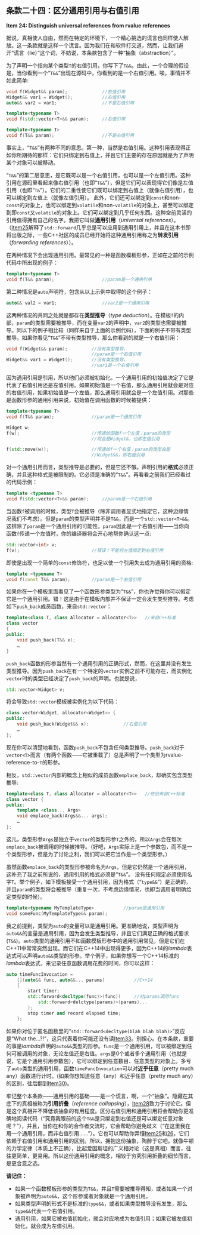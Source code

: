 ## 条款二十四：区分通用引用与右值引用

**Item 24: Distinguish universal references from rvalue references**

据说，真相使人自由，然而在特定的环境下，一个精心挑选的谎言也同样使人解放。这一条款就是这样一个谎言。因为我们在和软件打交道，然而，让我们避开“谎言（lie）”这个词，不妨说，本条款包含了一种“抽象（abstraction）”。

为了声明一个指向某个类型`T`的右值引用，你写下了`T&&`。由此，一个合理的假设是，当你看到一个“`T&&`”出现在源码中，你看到的是一个右值引用。唉，事情并不如此简单:

```cpp
void f(Widget&& param);             //右值引用
Widget&& var1 = Widget();           //右值引用
auto&& var2 = var1;                 //不是右值引用

template<typename T>
void f(std::vector<T>&& param);     //右值引用

template<typename T>
void f(T&& param);                  //不是右值引用
```

事实上，“`T&&`”有两种不同的意思。第一种，当然是右值引用。这种引用表现得正如你所期待的那样：它们只绑定到右值上，并且它们主要的存在原因就是为了声明某个对象可以被移动。

“`T&&`”的第二层意思，是它既可以是一个右值引用，也可以是一个左值引用。这种引用在源码里看起来像右值引用（也即“`T&&`”），但是它们可以表现得它们像是左值引用（也即“`T&`”）。它们的二重性使它们既可以绑定到右值上（就像右值引用），也可以绑定到左值上（就像左值引用）。 此外，它们还可以绑定到`const`和non-`const`的对象上，也可以绑定到`volatile`和non-`volatile`的对象上，甚至可以绑定到即`const`又`volatile`的对象上。它们可以绑定到几乎任何东西。这种空前灵活的引用值得拥有自己的名字。我把它叫做**通用引用**（*universal references*）。（[Item25](https://github.com/kelthuzadx/EffectiveModernCppChinese/blob/master/5.RRefMovSemPerfForw/item25.md)解释了`std::forward`几乎总是可以应用到通用引用上，并且在这本书即将出版之际，一些C++社区的成员已经开始将这种通用引用称之为**转发引用**（*forwarding references*））。

在两种情况下会出现通用引用。最常见的一种是函数模板形参，正如在之前的示例代码中所出现的例子：

```cpp
template<typename T>
void f(T&& param);                  //param是一个通用引用
```

第二种情况是`auto`声明符，包含从以上示例中取得的这个例子：

```cpp
auto&& val2 = var1;                 //var2是一个通用引用
```

这两种情况的共同之处就是都存在**类型推导**（*type deduction*）。在模板`f`的内部，`param`的类型需要被推导，而在变量`var2`的声明中，`var2`的类型也需要被推导。同以下的例子相比较（同样来自于上面的示例代码），下面的例子不带有类型推导。如果你看见“`T&&`”不带有类型推导，那么你看到的就是一个右值引用：

```cpp
void f(Widget&& param);         //没有类型推导，
                                //param是一个右值引用
Widget&& var1 = Widget();       //没有类型推导，
                                //var1是一个右值引用
```

因为通用引用是引用，所以他们必须被初始化。一个通用引用的初始值决定了它是代表了右值引用还是左值引用。如果初始值是一个右值，那么通用引用就会是对应的右值引用，如果初始值是一个左值，那么通用引用就会是一个左值引用。对那些是函数形参的通用引用来说，初始值在调用函数的时候被提供：

```cpp
template<typename T>
void f(T&& param);              //param是一个通用引用

Widget w;
f(w);                           //传递给函数f一个左值；param的类型
                                //将会是Widget&，也即左值引用

f(std::move(w));                //传递给f一个右值；param的类型会是
                                //Widget&&，即右值引用
```

对一个通用引用而言，类型推导是必要的，但是它还不够。声明引用的**格式**必须正确，并且这种格式是被限制的。它必须是准确的“`T&&`”。再看看之前我们已经看过的代码示例：

```cpp
template <typename T>
void f(std::vector<T>&& param);     //param是一个右值引用
```

当函数`f`被调用的时候，类型`T`会被推导（除非调用者显式地指定它，这种边缘情况我们不考虑）。但是`param`的类型声明并不是`T&&`，而是一个`std::vector<T>&&`。这排除了`param`是一个通用引用的可能性。`param`因此是一个右值引用——当你向函数`f`传递一个左值时，你的编译器将会开心地帮你确认这一点:

```cpp
std::vector<int> v;
f(v);                           //错误！不能将左值绑定到右值引用
```

即使是出现一个简单的`const`修饰符，也足以使一个引用失去成为通用引用的资格:

```cpp
template <typename T>
void f(const T&& param);        //param是一个右值引用
```
如果你在一个模板里面看见了一个函数形参类型为“`T&&`”，你也许觉得你可以假定它是一个通用引用。错！这是由于在模板内部并不保证一定会发生类型推导。考虑如下`push_back`成员函数，来自`std::vector`：

```cpp
template<class T, class Allocator = allocator<T>>   //来自C++标准
class vector
{
public:
    void push_back(T&& x);
    …
}
```

`push_back`函数的形参当然有一个通用引用的正确形式，然而，在这里并没有发生类型推导。因为`push_back`在有一个特定的`vector`实例之前不可能存在，而实例化`vector`时的类型已经决定了`push_back`的声明。也就是说，

```cpp
std::vector<Widget> v;
```

将会导致`std::vector`模板被实例化为以下代码：

```cpp
class vector<Widget, allocator<Widget>> {
public:
    void push_back(Widget&& x);             //右值引用
    …
};
```

现在你可以清楚地看到，函数`push_back`不包含任何类型推导。`push_back`对于`vector<T>`而言（有两个函数——它被重载了）总是声明了一个类型为rvalue-reference-to-`T`的形参。

相反，`std::vector`内部的概念上相似的成员函数`emplace_back`，却确实包含类型推导:

```cpp
template<class T, class Allocator = allocator<T>>   //依旧来自C++标准
class vector {
public:
    template <class... Args>
    void emplace_back(Args&&... args);
    …
};
```

这儿，类型形参`Args`是独立于`vector`的类型形参`T`之外的，所以`Args`会在每次`emplace_back`被调用的时候被推导。（好吧，`Args`实际上是一个参数包，而不是一个类型形参，但是为了讨论之利，我们可以把它当作是一个类型形参。）

虽然函数`emplace_back`的类型形参被命名为`Args`，但是它仍然是一个通用引用，这补充了我之前所说的，通用引用的格式必须是“`T&&`”。 没有任何规定必须使用名字`T`。举个例子，如下模板接受一个通用引用，因为格式（“`type&&`”）是正确的，并且`param`的类型将会被推导（重复一次，不考虑边缘情况，也即当调用者明确给定类型的时候）。

```cpp
template<typename MyTemplateType>           //param是通用引用
void someFunc(MyTemplateType&& param);
```

我之前提到，类型为`auto`的变量可以是通用引用。更准确地说，类型声明为`auto&&`的变量是通用引用，因为会发生类型推导，并且它们满足正确的格式要求(`T&&`)。`auto`类型的通用引用不如函数模板形参中的通用引用常见，但是它们在C++11中常常突然出现。而它们在C++14中出现得更多，因为C++14的*lambda*表达式可以声明`auto&&`类型的形参。举个例子，如果你想写一个C++14标准的*lambda*表达式，来记录任意函数调用花费的时间，你可以这样：

```cpp
auto timeFuncInvocation =
    [](auto&& func, auto&&... params)           //C++14
    {
        start timer;
        std::forward<decltype(func)>(func)(     //对params调用func
            std::forward<delctype(params)>(params)...
        );
        stop timer and record elapsed time;
    };
```

如果你对位于匿名函数里的“`std::forward<decltype(blah blah blah)>`”反应是“What the...?!”，这只代表着你可能还没有读[Item33](https://github.com/kelthuzadx/EffectiveModernCppChinese/blob/master/6.LambdaExpressions/item33.md)。别担心。在本条款，重要的事是*lambda*声明的`auto&&`类型的形参。`func`是一个通用引用，可以被绑定到任何可被调用的对象，无论左值还是右值。`args`是0个或者多个通用引用（也就是说，它是个通用引用参数包），它可以绑定到任意数目、任意类型的对象上。多亏了`auto`类型的通用引用，函数`timeFuncInvocation`可以对**近乎任意**（pretty much any）函数进行计时。(如果你想知道任意（any）和近乎任意（pretty much any）的区别，往后翻到[Item30](https://github.com/kelthuzadx/EffectiveModernCppChinese/blob/master/5.RRefMovSemPerfForw/item30.md))。

牢记整个本条款——通用引用的基础——是一个谎言，啊，一个“抽象”。隐藏在其底下的真相被称为**引用折叠**（*reference collapsing*），[Item28](https://github.com/kelthuzadx/EffectiveModernCppChinese/blob/master/5.RRefMovSemPerfForw/item28.md)致力于讨论它。但是这个真相并不降低该抽象的有用程度。区分右值引用和通用引用将会帮助你更准确地阅读代码（“究竟我眼前的这个`T&&`是只绑定到右值还是可以绑定任意对象呢？”），并且，当你在和你的合作者交流时，它会帮助你避免歧义（“在这里我在用一个通用引用，而非右值引用……”）。它也可以帮助你弄懂[Item25](https://github.com/kelthuzadx/EffectiveModernCppChinese/blob/master/5.RRefMovSemPerfForw/item25.md)和[26](https://github.com/kelthuzadx/EffectiveModernCppChinese/blob/master/5.RRefMovSemPerfForw/item26.md)，它们依赖于右值引用和通用引用的区别。所以，拥抱这份抽象，陶醉于它吧。就像牛顿的力学定律（本质上不正确），比起爱因斯坦的广义相对论（这是真相）而言，往往更简单，更易用。所以这份通用引用的概念，相较于穷究引用折叠的细节而言，是更合意之选。

**请记住：**

- 如果一个函数模板形参的类型为`T&&`，并且`T`需要被推导得知，或者如果一个对象被声明为`auto&&`，这个形参或者对象就是一个通用引用。
- 如果类型声明的形式不是标准的`type&&`，或者如果类型推导没有发生，那么`type&&`代表一个右值引用。
- 通用引用，如果它被右值初始化，就会对应地成为右值引用；如果它被左值初始化，就会成为左值引用。

